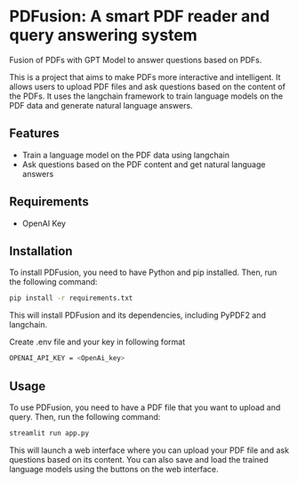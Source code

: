
# PDFusion: A smart PDF reader and query answering system
Fusion of PDFs with GPT Model to answer questions based on PDFs.

This is a project that aims to make PDFs more interactive and intelligent. It allows users to upload PDF files and ask questions based on the content of the PDFs. It uses the langchain framework to train language models on the PDF data and generate natural language answers.

## Features

- Train a language model on the PDF data using langchain
- Ask questions based on the PDF content and get natural language answers

## Requirements
-  OpenAI Key

## Installation

To install PDFusion, you need to have Python and pip installed. Then, run the following command:

```bash
pip install -r requirements.txt
```

This will install PDFusion and its dependencies, including PyPDF2 and langchain.

Create .env file and your key in following format
```bash
OPENAI_API_KEY = <OpenAi_key>
```

## Usage

To use PDFusion, you need to have a PDF file that you want to upload and query. Then, run the following command:

```bash
streamlit run app.py
```

This will launch a web interface where you can upload your PDF file and ask questions based on its content. You can also save and load the trained language models using the buttons on the web interface.
